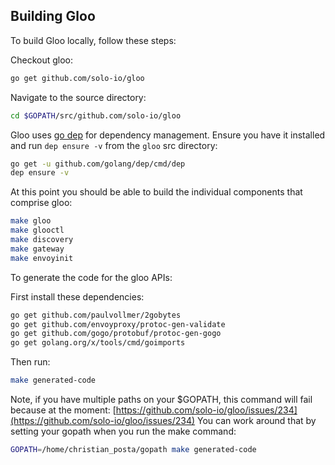 ## Building Gloo 

To build Gloo locally, follow these steps:

Checkout gloo:

```bash
go get github.com/solo-io/gloo
```

Navigate to the source directory:

```bash
cd $GOPATH/src/github.com/solo-io/gloo
```

Gloo uses [go dep](https://github.com/golang/dep) for dependency management. Ensure you have it installed and run `dep ensure -v` from the `gloo` src directory:

```bash
go get -u github.com/golang/dep/cmd/dep
dep ensure -v
```

At this point you should be able to build the individual components that comprise gloo:

```bash
make gloo
make glooctl
make discovery
make gateway
make envoyinit
```


To generate the code for the gloo APIs:


First install these dependencies:

```bash
go get github.com/paulvollmer/2gobytes
go get github.com/envoyproxy/protoc-gen-validate
go get github.com/gogo/protobuf/protoc-gen-gogo
go get golang.org/x/tools/cmd/goimports
```

Then run:

```bash
make generated-code
```

Note, if you have multiple paths on your $GOPATH, this command will fail because at the moment: [https://github.com/solo-io/gloo/issues/234](https://github.com/solo-io/gloo/issues/234) You can work around that by setting your gopath when you run the make command:

```bash
GOPATH=/home/christian_posta/gopath make generated-code
``` 